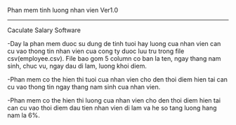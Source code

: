 Phan mem tinh luong nhan vien
Ver1.0
**********************************************************************
Caculate Salary Software

-Day la phan mem duoc su dung de tinh tuoi hay luong cua nhan vien can 
cu vao thong tin nhan vien cua cong ty duoc luu tru trong file csv(employee.csv).
File bao gom 5 column co ban la ten, ngay thang nam sinh, chuc vu, ngay dau di lam,
luong khoi diem.

-Phan mem co the hien thi tuoi cua nhan vien cho den thoi diem hien tai can cu vao
thong tin ngay thang nam sinh cua nhan vien.

-Phan mem co the hien thi luong cua nhan vien cho den thoi diem hien tai can cu vao
thoi diem dau tien nhan vien di lam va he so tang luong hang nam la 6%.
